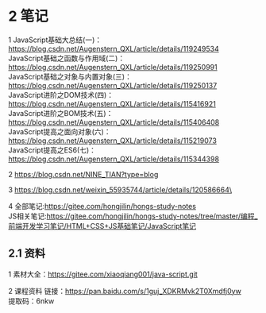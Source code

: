 

# 2 笔记


1
JavaScript基础大总结(一)：https://blog.csdn.net/Augenstern_QXL/article/details/119249534  
JavaScript基础之函数与作用域(二)：https://blog.csdn.net/Augenstern_QXL/article/details/119250991  
JavaScript基础之对象与内置对象(三)：https://blog.csdn.net/Augenstern_QXL/article/details/119250137  
JavaScript进阶之DOM技术(四)：https://blog.csdn.net/Augenstern_QXL/article/details/115416921  
JavaScript进阶之BOM技术(五)：https://blog.csdn.net/Augenstern_QXL/article/details/115406408  
JavaScript提高之面向对象(六)：https://blog.csdn.net/Augenstern_QXL/article/details/115219073  
JavaScript提高之ES6(七)：https://blog.csdn.net/Augenstern_QXL/article/details/115344398

2
https://blog.csdn.net/NINE_TIAN?type=blog

3 
https://blog.csdn.net/weixin_55935744/article/details/120586664\

4 
全部笔记:https://gitee.com/hongjilin/hongs-study-notes  
JS相关笔记:https://gitee.com/hongjilin/hongs-study-notes/tree/master/编程_前端开发学习笔记/HTML+CSS+JS基础笔记/JavaScript笔记

## 2.1 资料 
1 
素材大全：https://gitee.com/xiaoqiang001/java-script.git


2 
课程资料 链接：https://pan.baidu.com/s/1guj_XDKRMvk2T0Xmdfj0yw  
提取码：6nkw

